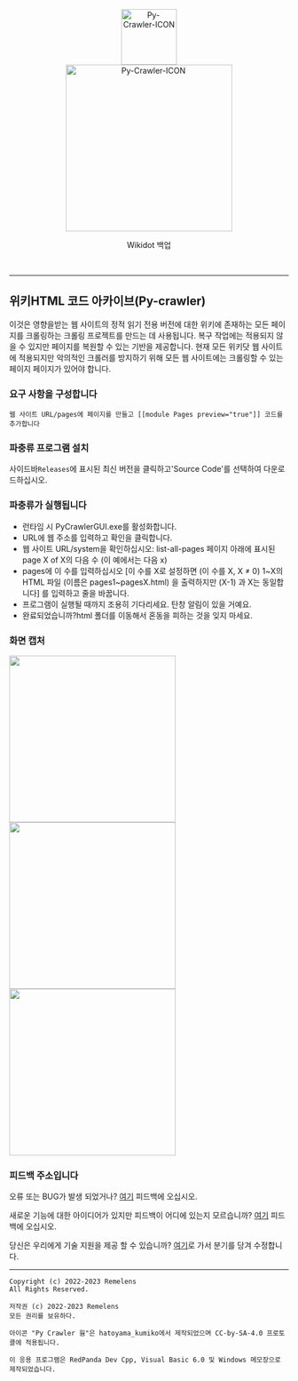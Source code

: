 <div class="center" align="center">
  <a href="#">
    <img alt="Py-Crawler-ICON" src="https://rmlsdisk.wikidot.com/local--files/file:github/Pyc" width="100px">
  </a><br/>
  <img alt="Py-Crawler-ICON" src="https://rmlsdisk.wikidot.com/local--files/file:github/pyctext.png" width="300px">
  <p>Wikidot 백업</p>
  <img alt="" src="https://img.shields.io/github/license/Remelens/WD-crawler">&nbsp;&nbsp;<img alt="" src="https://img.shields.io/github/v/release/Remelens/WD-Crawler?include_prereleases">&nbsp;&nbsp;<img alt="" src="https://img.shields.io/github/stars/Remelens/WD-crawler">
</div>

---------------

## 위키HTML 코드 아카이브(Py-crawler)

이것은 영향을받는 웹 사이트의 정적 읽기 전용 버전에 대한 위키에 존재하는 모든 페이지를 크롤링하는 크롤링 프로젝트를 만드는 데 사용됩니다. 복구 작업에는 적용되지 않을 수 있지만 페이지를 복원할 수 있는 기반을 제공합니다.
현재 모든 위키닷 웹 사이트에 적용되지만 악의적인 크롤러를 방지하기 위해 모든 웹 사이트에는 크롤링할 수 있는 페이지 페이지가 있어야 합니다.

### **요구 사항을 구성합니다**

```
웹 사이트 URL/pages에 페이지를 만들고 [[module Pages preview="true"]] 코드를 추가합니다
```

### **파충류 프로그램 설치**

사이드바`Releases`에 표시된 최신 버전을 클릭하고'Source Code'를 선택하여 다운로드하십시오.

### **파충류가 실행됩니다**
* 런타임 시 PyCrawlerGUI.exe를 활성화합니다.
* URL에 웹 주소를 입력하고 확인을 클릭합니다.
* 웹 사이트 URL/system을 확인하십시오: list-all-pages 페이지 아래에 표시된 page X of X의 다음 수 (이 예에서는 다음 x)
* pages에 이 수를 입력하십시오 [이 수를 X로 설정하면 (이 수를 X, X ≠ 0) 1~X의 HTML 파일 (이름은 pages1~pagesX.html) 을 출력하지만 (X-1) 과 X는 동일합니다] 를 입력하고 줄을 바꿉니다.
* 프로그램이 실행될 때까지 조용히 기다리세요. 탄창 알림이 있을 거예요.
* 완료되었습니까?html 폴더를 이동해서 혼동을 피하는 것을 잊지 마세요.

### **화면 캡처**
<img alt="" src="https://s1.ax1x.com/2023/02/20/pSXVpQJ.jpg" width="300px">  
<img alt="" src="https://s1.ax1x.com/2023/02/20/pSXExWF.jpg" width="300px">  
<img alt="" src="https://s1.ax1x.com/2023/02/20/pSXEzz4.jpg" width="300px">

### **피드백 주소입니다**
오류 또는 BUG가 발생 되었거나? [여기](https://github.com/Remelens/WD-crawler/issues) 피드백에 오십시오.

새로운 기능에 대한 아이디어가 있지만 피드백이 어디에 있는지 모르습니까? [여기](https://github.com/Remelens/WD-crawler/issues) 피드백에 오십시오.

당신은 우리에게 기술 지원을 제공 할 수 있습니까? [여기](https://github.com/Remelens/WD-crawler/fork)로 가서 분기를 당겨 수정합니다.

----------

```
Copyright (c) 2022-2023 Remelens
All Rights Reserved.

저작권 (c) 2022-2023 Remelens
모든 권리를 보유하다.

아이콘 "Py Crawler 웜"은 hatoyama_kumiko에서 제작되었으며 CC-by-SA-4.0 프로토콜에 적용됩니다.

이 응용 프로그램은 RedPanda Dev Cpp, Visual Basic 6.0 및 Windows 메모장으로 제작되었습니다.
```
